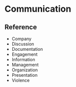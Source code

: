 # Communication

## Reference

-   Company
-   Discussion
-   Documentation
-   Engagement
-   Information
-   Management
-   Organization
-   Presentation
-   Violence

